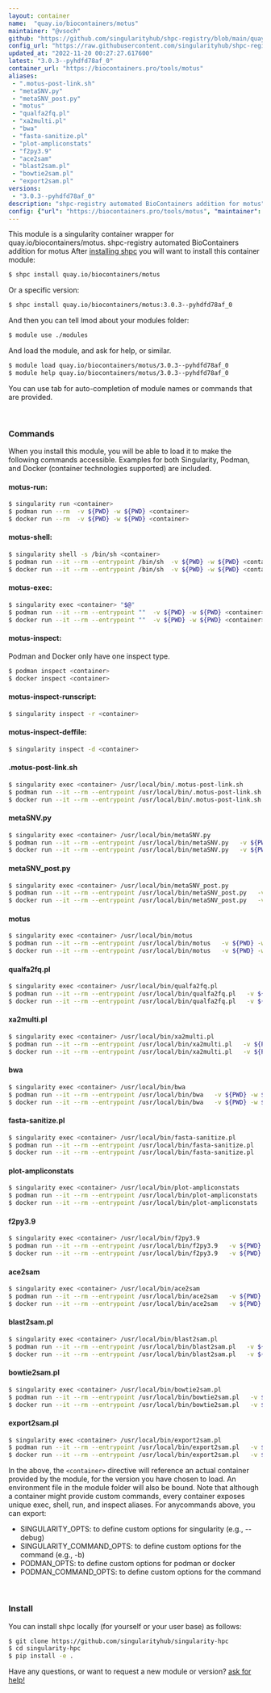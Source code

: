 ```yaml
---
layout: container
name:  "quay.io/biocontainers/motus"
maintainer: "@vsoch"
github: "https://github.com/singularityhub/shpc-registry/blob/main/quay.io/biocontainers/motus/container.yaml"
config_url: "https://raw.githubusercontent.com/singularityhub/shpc-registry/main/quay.io/biocontainers/motus/container.yaml"
updated_at: "2022-11-20 00:27:27.617600"
latest: "3.0.3--pyhdfd78af_0"
container_url: "https://biocontainers.pro/tools/motus"
aliases:
 - ".motus-post-link.sh"
 - "metaSNV.py"
 - "metaSNV_post.py"
 - "motus"
 - "qualfa2fq.pl"
 - "xa2multi.pl"
 - "bwa"
 - "fasta-sanitize.pl"
 - "plot-ampliconstats"
 - "f2py3.9"
 - "ace2sam"
 - "blast2sam.pl"
 - "bowtie2sam.pl"
 - "export2sam.pl"
versions:
 - "3.0.3--pyhdfd78af_0"
description: "shpc-registry automated BioContainers addition for motus"
config: {"url": "https://biocontainers.pro/tools/motus", "maintainer": "@vsoch", "description": "shpc-registry automated BioContainers addition for motus", "latest": {"3.0.3--pyhdfd78af_0": "sha256:2ea5d3a9448305bf1b7805cb078bbbd968771ddc9ee6a0d5a48c5a8f17e12b1e"}, "tags": {"3.0.3--pyhdfd78af_0": "sha256:2ea5d3a9448305bf1b7805cb078bbbd968771ddc9ee6a0d5a48c5a8f17e12b1e"}, "docker": "quay.io/biocontainers/motus", "aliases": {".motus-post-link.sh": "/usr/local/bin/.motus-post-link.sh", "metaSNV.py": "/usr/local/bin/metaSNV.py", "metaSNV_post.py": "/usr/local/bin/metaSNV_post.py", "motus": "/usr/local/bin/motus", "qualfa2fq.pl": "/usr/local/bin/qualfa2fq.pl", "xa2multi.pl": "/usr/local/bin/xa2multi.pl", "bwa": "/usr/local/bin/bwa", "fasta-sanitize.pl": "/usr/local/bin/fasta-sanitize.pl", "plot-ampliconstats": "/usr/local/bin/plot-ampliconstats", "f2py3.9": "/usr/local/bin/f2py3.9", "ace2sam": "/usr/local/bin/ace2sam", "blast2sam.pl": "/usr/local/bin/blast2sam.pl", "bowtie2sam.pl": "/usr/local/bin/bowtie2sam.pl", "export2sam.pl": "/usr/local/bin/export2sam.pl"}}
---
```


This module is a singularity container wrapper for quay.io/biocontainers/motus.
shpc-registry automated BioContainers addition for motus
After [installing shpc](#install) you will want to install this container module:


```bash
$ shpc install quay.io/biocontainers/motus
```

Or a specific version:

```bash
$ shpc install quay.io/biocontainers/motus:3.0.3--pyhdfd78af_0
```

And then you can tell lmod about your modules folder:

```bash
$ module use ./modules
```

And load the module, and ask for help, or similar.

```bash
$ module load quay.io/biocontainers/motus/3.0.3--pyhdfd78af_0
$ module help quay.io/biocontainers/motus/3.0.3--pyhdfd78af_0
```

You can use tab for auto-completion of module names or commands that are provided.

<br>

### Commands

When you install this module, you will be able to load it to make the following commands accessible.
Examples for both Singularity, Podman, and Docker (container technologies supported) are included.

#### motus-run:

```bash
$ singularity run <container>
$ podman run --rm  -v ${PWD} -w ${PWD} <container>
$ docker run --rm  -v ${PWD} -w ${PWD} <container>
```

#### motus-shell:

```bash
$ singularity shell -s /bin/sh <container>
$ podman run --it --rm --entrypoint /bin/sh  -v ${PWD} -w ${PWD} <container>
$ docker run --it --rm --entrypoint /bin/sh  -v ${PWD} -w ${PWD} <container>
```

#### motus-exec:

```bash
$ singularity exec <container> "$@"
$ podman run --it --rm --entrypoint ""  -v ${PWD} -w ${PWD} <container> "$@"
$ docker run --it --rm --entrypoint ""  -v ${PWD} -w ${PWD} <container> "$@"
```

#### motus-inspect:

Podman and Docker only have one inspect type.

```bash
$ podman inspect <container>
$ docker inspect <container>
```

#### motus-inspect-runscript:

```bash
$ singularity inspect -r <container>
```

#### motus-inspect-deffile:

```bash
$ singularity inspect -d <container>
```


#### .motus-post-link.sh

```bash
$ singularity exec <container> /usr/local/bin/.motus-post-link.sh
$ podman run --it --rm --entrypoint /usr/local/bin/.motus-post-link.sh   -v ${PWD} -w ${PWD} <container> -c " $@"
$ docker run --it --rm --entrypoint /usr/local/bin/.motus-post-link.sh   -v ${PWD} -w ${PWD} <container> -c " $@"
```


#### metaSNV.py

```bash
$ singularity exec <container> /usr/local/bin/metaSNV.py
$ podman run --it --rm --entrypoint /usr/local/bin/metaSNV.py   -v ${PWD} -w ${PWD} <container> -c " $@"
$ docker run --it --rm --entrypoint /usr/local/bin/metaSNV.py   -v ${PWD} -w ${PWD} <container> -c " $@"
```


#### metaSNV_post.py

```bash
$ singularity exec <container> /usr/local/bin/metaSNV_post.py
$ podman run --it --rm --entrypoint /usr/local/bin/metaSNV_post.py   -v ${PWD} -w ${PWD} <container> -c " $@"
$ docker run --it --rm --entrypoint /usr/local/bin/metaSNV_post.py   -v ${PWD} -w ${PWD} <container> -c " $@"
```


#### motus

```bash
$ singularity exec <container> /usr/local/bin/motus
$ podman run --it --rm --entrypoint /usr/local/bin/motus   -v ${PWD} -w ${PWD} <container> -c " $@"
$ docker run --it --rm --entrypoint /usr/local/bin/motus   -v ${PWD} -w ${PWD} <container> -c " $@"
```


#### qualfa2fq.pl

```bash
$ singularity exec <container> /usr/local/bin/qualfa2fq.pl
$ podman run --it --rm --entrypoint /usr/local/bin/qualfa2fq.pl   -v ${PWD} -w ${PWD} <container> -c " $@"
$ docker run --it --rm --entrypoint /usr/local/bin/qualfa2fq.pl   -v ${PWD} -w ${PWD} <container> -c " $@"
```


#### xa2multi.pl

```bash
$ singularity exec <container> /usr/local/bin/xa2multi.pl
$ podman run --it --rm --entrypoint /usr/local/bin/xa2multi.pl   -v ${PWD} -w ${PWD} <container> -c " $@"
$ docker run --it --rm --entrypoint /usr/local/bin/xa2multi.pl   -v ${PWD} -w ${PWD} <container> -c " $@"
```


#### bwa

```bash
$ singularity exec <container> /usr/local/bin/bwa
$ podman run --it --rm --entrypoint /usr/local/bin/bwa   -v ${PWD} -w ${PWD} <container> -c " $@"
$ docker run --it --rm --entrypoint /usr/local/bin/bwa   -v ${PWD} -w ${PWD} <container> -c " $@"
```


#### fasta-sanitize.pl

```bash
$ singularity exec <container> /usr/local/bin/fasta-sanitize.pl
$ podman run --it --rm --entrypoint /usr/local/bin/fasta-sanitize.pl   -v ${PWD} -w ${PWD} <container> -c " $@"
$ docker run --it --rm --entrypoint /usr/local/bin/fasta-sanitize.pl   -v ${PWD} -w ${PWD} <container> -c " $@"
```


#### plot-ampliconstats

```bash
$ singularity exec <container> /usr/local/bin/plot-ampliconstats
$ podman run --it --rm --entrypoint /usr/local/bin/plot-ampliconstats   -v ${PWD} -w ${PWD} <container> -c " $@"
$ docker run --it --rm --entrypoint /usr/local/bin/plot-ampliconstats   -v ${PWD} -w ${PWD} <container> -c " $@"
```


#### f2py3.9

```bash
$ singularity exec <container> /usr/local/bin/f2py3.9
$ podman run --it --rm --entrypoint /usr/local/bin/f2py3.9   -v ${PWD} -w ${PWD} <container> -c " $@"
$ docker run --it --rm --entrypoint /usr/local/bin/f2py3.9   -v ${PWD} -w ${PWD} <container> -c " $@"
```


#### ace2sam

```bash
$ singularity exec <container> /usr/local/bin/ace2sam
$ podman run --it --rm --entrypoint /usr/local/bin/ace2sam   -v ${PWD} -w ${PWD} <container> -c " $@"
$ docker run --it --rm --entrypoint /usr/local/bin/ace2sam   -v ${PWD} -w ${PWD} <container> -c " $@"
```


#### blast2sam.pl

```bash
$ singularity exec <container> /usr/local/bin/blast2sam.pl
$ podman run --it --rm --entrypoint /usr/local/bin/blast2sam.pl   -v ${PWD} -w ${PWD} <container> -c " $@"
$ docker run --it --rm --entrypoint /usr/local/bin/blast2sam.pl   -v ${PWD} -w ${PWD} <container> -c " $@"
```


#### bowtie2sam.pl

```bash
$ singularity exec <container> /usr/local/bin/bowtie2sam.pl
$ podman run --it --rm --entrypoint /usr/local/bin/bowtie2sam.pl   -v ${PWD} -w ${PWD} <container> -c " $@"
$ docker run --it --rm --entrypoint /usr/local/bin/bowtie2sam.pl   -v ${PWD} -w ${PWD} <container> -c " $@"
```


#### export2sam.pl

```bash
$ singularity exec <container> /usr/local/bin/export2sam.pl
$ podman run --it --rm --entrypoint /usr/local/bin/export2sam.pl   -v ${PWD} -w ${PWD} <container> -c " $@"
$ docker run --it --rm --entrypoint /usr/local/bin/export2sam.pl   -v ${PWD} -w ${PWD} <container> -c " $@"
```



In the above, the `<container>` directive will reference an actual container provided
by the module, for the version you have chosen to load. An environment file in the
module folder will also be bound. Note that although a container
might provide custom commands, every container exposes unique exec, shell, run, and
inspect aliases. For anycommands above, you can export:

 - SINGULARITY_OPTS: to define custom options for singularity (e.g., --debug)
 - SINGULARITY_COMMAND_OPTS: to define custom options for the command (e.g., -b)
 - PODMAN_OPTS: to define custom options for podman or docker
 - PODMAN_COMMAND_OPTS: to define custom options for the command

<br>

### Install

You can install shpc locally (for yourself or your user base) as follows:

```bash
$ git clone https://github.com/singularityhub/singularity-hpc
$ cd singularity-hpc
$ pip install -e .
```

Have any questions, or want to request a new module or version? [ask for help!](https://github.com/singularityhub/singularity-hpc/issues)